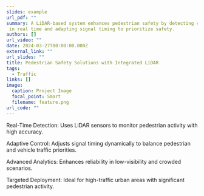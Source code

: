 ```yaml
---
slides: example
url_pdf: ""
summary: A LiDAR-based system enhances pedestrian safety by detecting crossings
 in real time and adapting signal timing to prioritize safety.
authors: []
url_video: ""
date: 2024-03-27T00:00:00.000Z
external_link: ""
url_slides: ""
title: Pedestrian Safety Solutions with Integrated LiDAR
tags:
  - Traffic
links: []
image:
  caption: Project Image
  focal_point: Smart
  filename: feature.png
url_code: ""
---
```

Real-Time Detection: Uses LiDAR sensors to monitor pedestrian activity with high accuracy.

Adaptive Control: Adjusts signal timing dynamically to balance pedestrian and vehicle traffic priorities.

Advanced Analytics: Enhances reliability in low-visibility and crowded scenarios.

Targeted Deployment: Ideal for high-traffic urban areas with significant pedestrian activity.
